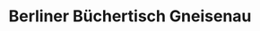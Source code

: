 ---
title: "Berliner Büchertisch Gneisenau"
url: /berlin/berliner-buechertisch-gneisenau/
shop: Bücher
---